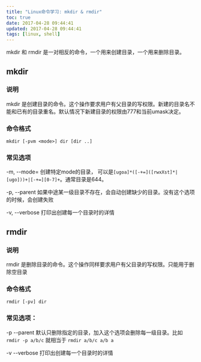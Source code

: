 ```yaml
---
title: "Linux命令学习: mkdir & rmdir"
toc: true
date: 2017-04-28 09:44:41
updated: 2017-04-28 09:44:41
tags: [linux, shell]
---
```


mkdir 和 rmdir 是一对相反的命令，一个用来创建目录，一个用来删除目录。

<!--more-->

## mkdir 


### 说明

mkdir 是创建目录的命令。这个操作要求用户有父目录的写权限。新建的目录名不能和已有的目录重名。默认情况下新建目录的权限由777和当前umask决定。

### 命令格式

```
mkdir [-pvm <mode>] dir [dir ..]
```

### 常见选项

-m, --mode=<mode>
创建特定mode的目录，<mode> 可以是`[ugoa]*([-+=]([rwxXst]*|[ugo]))+|[-+=][0-7]+`。通常目录是644。

-p,  --parent 
如果中途某一级目录不存在，会自动创建缺少的目录。没有这个选项的时候，会创建失败

-v, --verbose
打印出创建每一个目录时的详情 

## rmdir

### 说明

rmdir 是删除目录的命令。这个操作同样要求用户有父目录的写权限。只能用于删除空目录

### 命令格式

```
rmdir [-pv] dir 
```

### 常见选项：

-p  --parent 
默认只删除指定的目录，加入这个选项会删除每一级目录。比如`rmdir -p a/b/c` 就相当于 `rmdir a/b/c a/b a`

-v --verbose
打印出创建每一个目录时的详情 